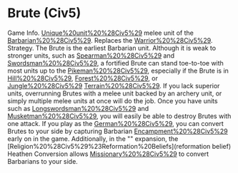 # Brute (Civ5)

Game Info.
[Unique%20unit%20%28Civ5%29](Unique) melee unit of the [Barbarian%20%28Civ5%29](Barbarians). Replaces the [Warrior%20%28Civ5%29](Warrior).
Strategy.
The Brute is the earliest Barbarian unit. Although it is weak to stronger units, such as [Spearman%20%28Civ5%29](Spearmen) and [Swordsman%20%28Civ5%29](Swordsmen), a fortified Brute can stand toe-to-toe with most units up to the [Pikeman%20%28Civ5%29](Pikeman), especially if the Brute is in [Hill%20%28Civ5%29](hill), [Forest%20%28Civ5%29](forest), or [Jungle%20%28Civ5%29](jungle) [Terrain%20%28Civ5%29](terrain). If you lack superior units, overrunning Brutes with a melee unit backed by an archery unit, or simply multiple melee units at once will do the job. Once you have units such as [Longswordsman%20%28Civ5%29](Longswordsmen) and [Musketman%20%28Civ5%29](Musketmen), you will easily be able to destroy Brutes with one attack.
If you play as the [German%20%28Civ5%29](Germans), you can convert Brutes to your side by capturing Barbarian [Encampment%20%28Civ5%29](encampments) early on in the game. Additionally, in the "" expansion, the [Religion%20%28Civ5%29%23Reformation%20Beliefs](reformation belief) Heathen Conversion allows [Missionary%20%28Civ5%29](Missionaries) to convert Barbarians to your side.